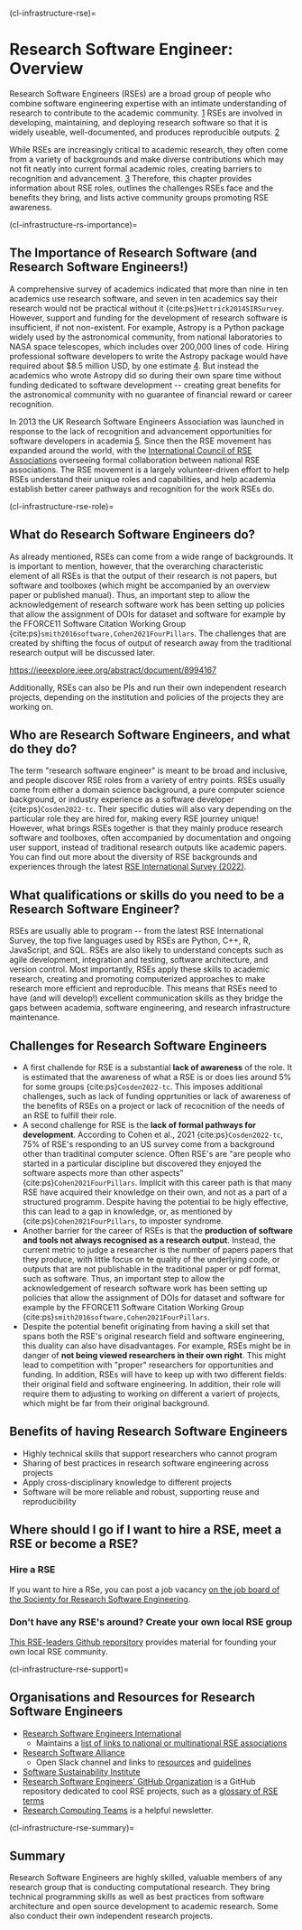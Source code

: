 (cl-infrastructure-rse)=
# Research Software Engineer: Overview

Research Software Engineers (RSEs) are a broad group of people who combine software engineering expertise with an intimate understanding of research to contribute to the academic community. [1](https://society-rse.org/about/)
RSEs are involved in developing, maintaining, and deploying research software so that it is widely useable, well-documented, and produces reproducible outputs. [2](https://us-rse.org/about/what-is-an-rse/)

While RSEs are increasingly critical to academic research, they often come from a variety of backgrounds and make diverse contributions which may not fit neatly into current formal academic roles, creating barriers to recognition and advancement. [3](https://nl-rse.org/posts/2017-06-13-what-is-rse)
Therefore, this chapter provides information about RSE roles, outlines the challenges RSEs face and the benefits they bring, and lists active community groups promoting RSE awareness.
<!-- 
To footnote:
This overview combines parts of the following descriptions and definitions of the RSE role:
https://rse-aunz.github.io
https://nl-rse.org/posts/2017-06-13-what-is-rse
https://us-rse.org/about/what-is-an-rse/
https://society-rse.org/about/
-->

(cl-infrastructure-rs-importance)=
## The Importance of Research Software (and Research Software Engineers!)
A comprehensive survey of academics indicated that more than nine in ten academics use research software, and seven in ten academics say their research would not be practical without it {cite:ps}`Hettrick2014SIRSurvey`.
However, support and funding for the development of research software is insufficient, if not non-existent.
For example, Astropy is a Python package widely used by the astronomical community, from national laboratories to NASA space telescopes, which includes over 200,000 lines of code.
Hiring professional software developers to write the Astropy package would have required about $8.5 million USD, by one estimate [4](https://arxiv.org/abs/1610.03159).
But instead the academics who wrote Astropy did so during their own spare time without funding dedicated to software development -- creating great benefits for the astronomical community with no guarantee of financial reward or career recognition.

In 2013 the UK Research Software Engineers Association was launched in response to the lack of recognition and advancement opportunities for software developers in academia [5](https://society-rse.org/about/history).
Since then the RSE movement has expanded around the world, with the [International Council of RSE Associations](https://researchsoftware.org/council.html) overseeing formal collaboration between national RSE associations.
The RSE movement is a largely volunteer-driven effort to help RSEs understand their unique roles and capabilities, and help academia establish better career pathways and recognition for the work RSEs do.

(cl-infrastructure-rse-role)=
## What do Research Software Engineers do? 
As already mentioned, RSEs can come from a wide range of backgrounds.
It is important to mention, however, that the overarching characteristic element of all RSEs is that the output of their research is not papers, but software and toolboxes (which might be accompanied by an overview paper or published manual).
Thus, an important step to allow the acknowledgement of research software work  has been setting up policies that allow the assignment of DOIs for dataset and software for example by the FFORCE11 Software Citation Working Group  {cite:ps}`smith2016software,Cohen2021FourPillars`.
The challenges that are created by shifting the focus of output of research away from the traditional research output will be discussed later. 

https://ieeexplore.ieee.org/abstract/document/8994167



Additionally, RSEs can also be PIs and run their own independent research projects, depending on the institution and policies of the projects they are working on. 

## Who are Research Software Engineers, and what do they do?
The term "research software engineer" is meant to be broad and inclusive, and people discover RSE roles from a variety of entry points.
RSEs usually come from either a domain science background, a pure computer science background, or industry experience as a software developer {cite:ps}`Cosden2022-tc`.
Their specific duties will also vary depending on the particular role they are hired for, making every RSE journey unique!
However, what brings RSEs together is that they mainly produce research software and toolboxes, often accompanied by documentation and ongoing user support, instead of traditional research outputs like academic papers.
You can find out more about the diversity of RSE backgrounds and experiences through the latest [RSE International Survey (2022)](https://softwaresaved.github.io/international-survey-2022/).

## What qualifications or skills do you need to be a Research Software Engineer? 
RSEs are usually able to program -- from the latest RSE International Survey, the top five languages used by RSEs are Python, C++, R, JavaScript, and SQL.
RSEs are also likely to understand concepts such as agile development, integration and testing, software architecture, and version control. 
Most importantly, RSEs apply these skills to academic research, creating and promoting computerized approaches to make research more efficient and reproducible.
This means that RSEs need to have (and will develop!) excellent communication skills as they bridge the gaps between academia, software engineering, and research infrastructure maintenance.

## Challenges for Research Software Engineers
* A first challende for RSE is a substantial **lack of awareness** of the role. It is estimated that the awareness of what a RSE is or does lies around 5% for some groups {cite:ps}`Cosden2022-tc`. This imposes additional challenges, such as lack of funding opprtunities or lack of awareness of the benefits of RSEs on a project or lack of recocnition of the needs of an RSE to fulfill their role.
* A second challenge for RSE is the **lack of formal pathways for development**.  According to Cohen et al., 2021 {cite:ps}`Cosden2022-tc`, 75% of RSE's responding to an US survey come from a background other than traditinal computer science. Often RSE's are "are people who started in a particular discipline but discovered they enjoyed the software aspects more than other aspects" {cite:ps}`Cohen2021FourPillars`. Implicit with this career path is that many RSE have acquired their knowledge on their own, and not as a part of a structured programm. Despite having the potential to be higly effective, this can lead to a gap in knowledge, or, as mentioned by {cite:ps}`Cohen2021FourPillars`, to imposter syndrome.
* Another barrier for the career of RSEs is that the **production of software and tools not always recognised as a research output**. Instead, the current metric to judge a researcher is the number of papers papers that they produce, with little focus on te quality of the underlying code, or outputs that are not publishable in the traditional paper or pdf format, such as software. Thus, an important step to allow the acknowledgement of research software work  has been setting up policies that allow the assignment of DOIs for dataset and software for example by the FFORCE11 Software Citation Working Group  {cite:ps}`smith2016software,Cohen2021FourPillars`.
* Despite the potential benefit originating from having a skill set that spans both the RSE's original research field  and software engineering, this duality can also have disadvantages. For example, RSEs might be in danger of **not being viewed  researchers in their own right**. This might lead to competition with "proper" researchers for opportunities and funding. In addition, RSEs will have to keep up with two different fields: their original field and software engineering. In addition, their role will require them to adjusting to working on different a variert of projects, which might be far from their original background.

## Benefits of having Research Software Engineers
* Highly technical skills that support researchers who cannot program
* Sharing of best practices in research software engineering across projects 
* Apply cross-disciplinary knowledge to different projects 
* Software will be more reliable and robust, supporting reuse and reproducibility 

## Where should I go if I want to hire a RSE, meet a RSE or become a RSE?
### Hire a RSE
If you want to hire a RSe, you can post a job vacancy [on the job board of the Socienty for Research Software Engineering](https://society-rse.org/careers/vacancies/).

### Don't have any RSE's around? Create your own local RSE group
[This RSE-leaders Github reporsitory](https://github.com/RSE-leaders/evidence-bank) provides material for founding your own local RSE community.

(cl-infrastructure-rse-support)=
## Organisations and Resources for Research Software Engineers
* [Research Software Engineers International](https://researchsoftware.org)
    * Maintains a [list of links to national or multinational RSE associations](https://researchsoftware.org/assoc.html)
* [Research Software Alliance](https://www.researchsoft.org)
    * Open Slack channel and links to [resources](https://www.researchsoft.org/resa-resources/) and [guidelines](https://www.researchsoft.org/guidelines/)
* [Software Sustainability Institute](https://www.software.ac.uk/)
* [Research Software Engineers' GitHub Organization](https://rseng.github.io/) is a GitHub repository dedicated to cool RSE projects, such as a [glossary of RSE terms](https://rseng.github.io/rse-glossary/)
* [Research Computing Teams](https://www.researchcomputingteams.org/) is a helpful newsletter.

(cl-infrastructure-rse-summary)=
## Summary
Research Software Engineers are highly skilled, valuable members of any research group that is conducting computational research.
They bring technical programming skills as well as best practices from software architecture and open source development to academic research. 
Some also conduct their own independent research projects. 




<!-- 
> See the [style guide](https://the-turing-way.netlify.app/community-handbook/style/style-crossref.html) for The Turing Way's recommendations on cross referencing.
> To include an image in your writing, use the MyST directive shown below. 
> Remember to add your image to the `figures` [folder](https://github.com/alan-turing-institute/the-turing-way/tree/main/book/website/figures) and use the correct path, else it will not be displayed.

```{figure} ../../figures/image-name.png
---
name: image-name
alt: describe your image for readers who rely on screen readers
---
Your image caption here
```

> To include code blocks, simply enclose your code in three sets of backticks shown below.

```
def simple_function():
    pass
```

> To include an admonition or to highlight a block of text that exists slightly apart from the narrative of your section, use the directive shown below. Jupyter Book's [documentation](https://jupyterbook.org/content/content-blocks.html#) has other useful examples.

```{note}
Here is a note!
```




<!-- IMPORTANT!

- Use this template to create your chapter's subchapters.
- Refrain from writing very long subchapters as readers may be unwilling to read them. Rather, you should split long subchapters into smaller subchapters if necessary.



BEFORE YOU GO

- Have a look at the Style Guide and the Maintaining Consistency chapters to ensure that you have followed the relevant recommendations on
  - Avoiding HTML
  - Consecutive headers
  - Labels and cross referencing
  - Using images
  - Latin abbreviations
  - References and citations
  - Title casing
  - Matching headers with reference in table of content

-->

